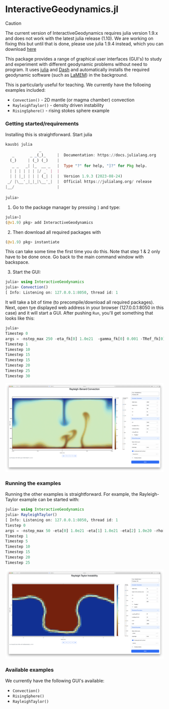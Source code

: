 # InteractiveGeodynamics.jl

> [!CAUTION]
> The current version of InteractiveGeodynamics requires julia version 1.9.x and does not work with the latest julia release (1.10). We are working on fixing this but until that is done, please use julia 1.9.4 instead, which you can download [here](https://julialang.org/downloads/oldreleases/) 

This package provides a range of graphical user interfaces (GUI's) to study and experiment with different geodynamic problems without need to program. It uses [julia](https://julialang.org) and [Dash](https://dash.plotly.com/julia) and automatically installs the required geodynamic software (such as [LaMEM](https://github.com/JuliaGeodynamics/LaMEM.jl)) in the background.

This is particularly useful for teaching.
We currently have the folloeing examples included:
- `Convection()` - 2D mantle  (or magma chamber) convection
- `RayleighTaylor()` - density driven instability
- `RisingSphere()` - rising stokes sphere example

### Getting started/requirements
Installing this is straightforward. Start julia

```julia
kausb$ julia
               _
   _       _ _(_)_     |  Documentation: https://docs.julialang.org
  (_)     | (_) (_)    |
   _ _   _| |_  __ _   |  Type "?" for help, "]?" for Pkg help.
  | | | | | | |/ _` |  |
  | | |_| | | | (_| |  |  Version 1.9.3 (2023-08-24)
 _/ |\__'_|_|_|\__'_|  |  Official https://julialang.org/ release
|__/                   |

julia>
```
1) Go to the package manager by pressing `]` and type: 
```julia
julia>]
(@v1.9) pkg> add InteractiveGeodynamics
 ```
2) Then download all required packages with

```julia
(@v1.9) pkg> instantiate
 ```
This can take some time the first time you do this. Note that step 1 & 2 only have to be done once. Go back to the main command window with backspace.

3) Start the GUI: 
```julia
julia> using InteractiveGeodynamics
julia> Convection()
[ Info: Listening on: 127.0.0.1:8050, thread id: 1
```
It will take a bit of time (to precompile/download all required packages). Next, open tye displayed web address in your browser (127.0.0.1:8050 in this case) and it will start a GUI. After pushing `Run`, you'll get something that looks like this: 
```julia
julia> 
Timestep 0
args = -nstep_max 250 -eta_fk[0] 1.0e21  -gamma_fk[0] 0.001 -TRef_fk[0] 1000.0 -ch[0] 5.0e8 -nel_x 128 -nel_z 64 -coord_x -1000.0,1000.0 -coord_z -1000,0 -coord_y -7.8125,7.8125 -temp_bot 2000
Timestep 1
Timestep 10
Timestep 15
Timestep 15
Timestep 20
Timestep 25
Timestep 30
```
![GUI_Convection](./docs/src/assets/img/Convection_GUI_Dash.png)

### Running the examples

Running the other examples is  straightforward. For example, the Rayleigh-Taylor example can be started with:
```julia
julia> using InteractiveGeodynamics
julia> RayleighTaylor()
[ Info: Listening on: 127.0.0.1:8050, thread id: 1
Tiestep 0
args = -nstep_max 50 -eta[0] 1.0e21 -eta[1] 1.0e21 -eta[2] 1.0e20 -rho[0] 2800 -rho[1] 2800 -rho[2] 2200 -open_top_bound 0 -nel_x 32 -nel_z 16 -coord_x -5.0,5.0 
Timestep 1
Timestep 5
Timestep 10
Timestep 15
Timestep 20
Timestep 25
```
![GUI_RTI_start](./docs/src/assets/img/RTI_GUI_Dash.png)


### Available examples
We currently have the following GUI's available:

- `Convection()` 
- `RisingSphere()`
- `RayleighTaylor()`

